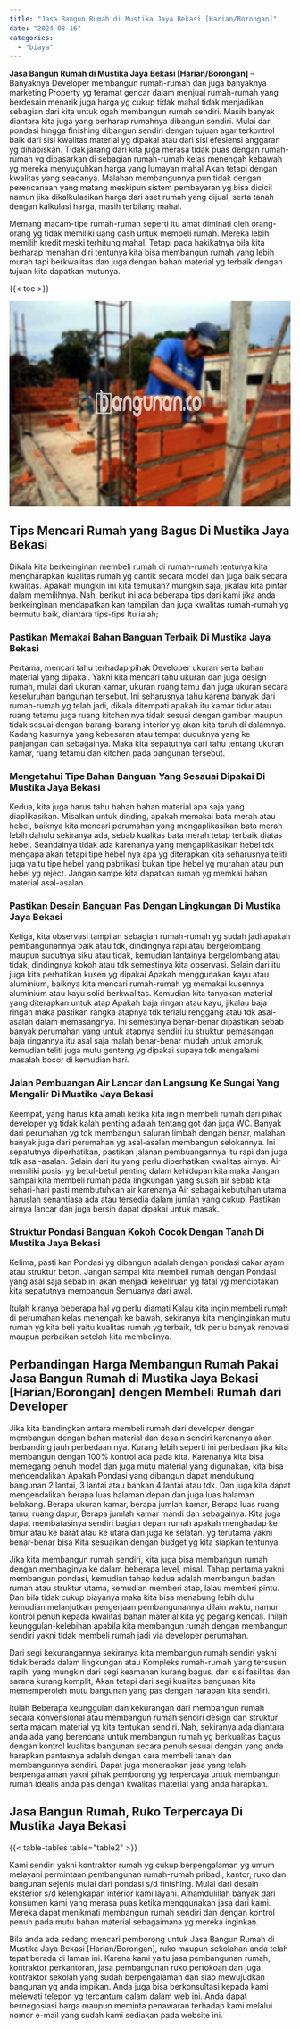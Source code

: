 ```yaml
---
title: "Jasa Bangun Rumah di Mustika Jaya Bekasi [Harian/Borongan]"
date: "2024-08-16"
categories: 
  - "biaya"
---
```


**Jasa Bangun Rumah di Mustika Jaya Bekasi \[Harian/Borongan\]** – Banyaknya Developer membangun rumah-rumah dan juga banyaknya marketing Property yg teramat gencar dalam menjual rumah-rumah yang berdesain menarik juga harga yg cukup tidak mahal tidak menjadikan sebagian dari kita untuk ogah membangun rumah sendiri. Masih banyak diantara kita juga yang berharap rumahnya dibangun sendiri. Mulai dari pondasi hingga finishing dibangun sendiri dengan tujuan agar terkontrol baik dari sisi kwalitas material yg dipakai atau dari sisi efesiensi anggaran yg dihabiskan. Tidak jarang dari kita juga merasa tidak puas dengan rumah-rumah yg dipasarkan di sebagian rumah-rumah kelas menengah kebawah yg mereka menyuguhkan harga yang lumayan mahal Akan tetapi dengan kwalitas yang seadanya. Malahan membangunnya pun tidak dengan perencanaan yang matang meskipun sistem pembayaran yg bisa dicicil namun jika dikalkulasikan harga dari aset rumah yang dijual, serta tanah dengan kalkulasi harga, masih terbilang mahal.

Memang macam-tipe rumah-rumah seperti itu amat diminati oleh orang-orang yg tidak memiliki uang cash untuk membeli rumah. Mereka lebih memilih kredit meski terhitung mahal. Tetapi pada hakikatnya bila kita berharap menahan diri tentunya kita bisa membangun rumah yang lebih murah tapi berkwalitas dan juga dengan bahan material yg terbaik dengan tujuan kita dapatkan mutunya.

{{< toc >}}

![Jasa Bangun Rumah di Mustika Jaya Bekasi [Harian/Borongan]](/images/borong-bangunan-17.png)

## Tips Mencari Rumah yang Bagus Di Mustika Jaya Bekasi

Dikala kita berkeinginan membeli rumah di rumah-rumah tentunya kita mengharapkan kualitas rumah yg cantik secara model dan juga baik secara kwalitas. Apakah mungkin ini kita temukan? mungkin saja, jikalau kita pintar dalam memilihnya. Nah, berikut ini ada beberapa tips dari kami jika anda berkeinginan mendapatkan kan tampilan dan juga kwalitas rumah-rumah yg bermutu baik, diantara tips-tips Itu ialah;

### Pastikan Memakai Bahan Banguan Terbaik Di Mustika Jaya Bekasi

Pertama, mencari tahu terhadap pihak Developer ukuran serta bahan material yang dipakai. Yakni kita mencari tahu ukuran dan juga design rumah, mulai dari ukuran kamar, ukuran ruang tamu dan juga ukuran secara keseluruhan bangunan tersebut. Ini seharusnya tahu karena banyak dari rumah-rumah yg telah jadi, dikala ditempati apakah itu kamar tidur atau ruang tetamu juga ruang kitchen nya tidak sesuai dengan gambar maupun tidak sesuai dengan barang-barang interior yg akan kita taruh di dalamnya. Kadang kasurnya yang kebesaran atau tempat duduknya yang ke panjangan dan sebagainya. Maka kita sepatutnya cari tahu tentang ukuran kamar, ruang tetamu dan kitchen pada bangunan tersebut.

### Mengetahui Tipe Bahan Banguan Yang Sesauai Dipakai Di Mustika Jaya Bekasi

Kedua, kita juga harus tahu bahan bahan material apa saja yang diaplikasikan. Misalkan untuk dinding, apakah memakai bata merah atau hebel, baiknya kita mencari perumahan yang mengaplikasikan bata merah lebih dahulu sekiranya ada, sebab kualitas bata merah tetap terbaik diatas hebel. Seandainya tidak ada karenanya yang mengaplikasikan hebel tdk mengapa akan tetapi tipe hebel nya apa yg diterapkan kita seharusnya teliti juga yaitu tipe hebel yang pabrikasi bukan tipe hebel yg murahan atau pun hebel yg reject. Jangan sampe kita dapatkan rumah yg memkai bahan material asal-asalan.

### Pastikan Desain Banguan Pas Dengan Lingkungan Di Mustika Jaya Bekasi

Ketiga, kita observasi tampilan sebagian rumah-rumah yg sudah jadi apakah pembangunannya baik atau tdk, dindingnya rapi atau bergelombang maupun sudutnya siku atau tidak, kemudian lantainya bergelombang atau tidak, dindingnya kokoh atau tdk semestinya kita observasi. Selain dari itu juga kita perhatikan kusen yg dipakai Apakah menggunakan kayu atau aluminium, baiknya kita mencari rumah-rumah yg memakai kusennya aluminium atau kayu solid berkwalitas. Kemudian kita tanyakan material yang diterapkan untuk atap Apakah baja ringan atau kayu, jikalau baja ringan maka pastikan rangka atapnya tdk terlalu renggang atau tdk asal-asalan dalam memasangnya. Ini semestinya benar-benar dipastikan sebab banyak perumahan yang untuk atapnya sendiri itu struktur pemasangan baja ringannya itu asal saja malah benar-benar mudah untuk ambruk, kemudian teliti juga mutu genteng yg dipakai supaya tdk mengalami masalah bocor di kemudian hari.

### Jalan Pembuangan Air Lancar dan Langsung Ke Sungai Yang Mengalir Di Mustika Jaya Bekasi

Keempat, yang harus kita amati ketika kita ingin membeli rumah dari pihak developer yg tidak kalah penting adalah tentang got dan juga WC. Banyak dari perumahan yg tdk membangun saluran limbah dengan benar, malahan banyak juga dari perumahan yg asal-asalan membangun selokannya. Ini sepatutnya diperhatikan, pastikan jalanan pembuangannya itu rapi dan juga tdk asal-asalan. Selain dari itu yang perlu diperhatikan kwalitas airnya. Air memiliki posisi yg betul-betul penting dalam kehidupan kita maka Jangan sampai kita membeli rumah pada lingkungan yang susah air sebab kita sehari-hari pasti membutuhkan air karenanya Air sebagai kebutuhan utama haruslah senantiasa ada atau tersedia dalam jumlah yang cukup. Pastikan airnya lancar dan juga bersih dapat dipakai untuk masak.

### Struktur Pondasi Banguan Kokoh Cocok Dengan Tanah Di Mustika Jaya Bekasi

Kelima, pasti kan Pondasi yg dibangun adalah dengan pondasi cakar ayam atau struktur beton. Jangan sampai kita membeli rumah dengan Pondasi yang asal saja sebab ini akan menjadi kekeliruan yg fatal yg menciptakan kita sepatutnya membangun Semuanya dari awal.

Itulah kiranya beberapa hal yg perlu diamati Kalau kita ingin membeli rumah di perumahan kelas menengah ke bawah, sekiranya kita menginginkan mutu rumah yg kita beli yaitu kualitas rumah yg terbaik, tdk perlu banyak renovasi maupun perbaikan setelah kita membelinya.

## Perbandingan Harga Membangun Rumah Pakai Jasa Bangun Rumah di Mustika Jaya Bekasi \[Harian/Borongan\] dengen Membeli Rumah dari Developer

Jika kita bandingkan antara membeli rumah dari developer dengan membangun dengan bahan material dan desain sendiri karenanya akan berbanding jauh perbedaan nya. Kurang lebih seperti ini perbedaan jika kita membangun dengan 100% kontrol ada pada kita. Karenanya kita bisa memegang penuh model dan juga mutu material yang digunakan, kita bisa mengendalikan Apakah Pondasi yang dibangun dapat mendukung bangunan 2 lantai, 3 lantai atau bahkan 4 lantai atau tdk. Dan juga kita dapat mengendalikan berapa luas halaman depan dan juga luas halaman belakang. Berapa ukuran kamar, berapa jumlah kamar, Berapa luas ruang tamu, ruang dapur, Berapa jumlah kamar mandi dan sebagainya. Kita juga dapat membatasinya sendiri bagian depan rumah apakah menghadap ke timur atau ke barat atau ke utara dan juga ke selatan. yg terutama yakni benar-benar bisa Kita sesuaikan dengan budget yg kita siapkan tentunya.

Jika kita membangun rumah sendiri, kita juga bisa membangun rumah dengan membaginya ke dalam beberapa level, misal. Tahap pertama yakni membangun pondasi, kemudian tahap kedua adalah membangun badan rumah atau struktur utama, kemudian memberi atap, lalau memberi pintu. Dan bila tidak cukup biayanya maka kita bisa menabung lebih dulu kemudian melanjutkan pengerjaan pembangunannya dilain waktu, namun kontrol penuh kepada kwalitas bahan material kita yg pegang kendali. Inilah keunggulan-kelebihan apabila kita membangun rumah dengan membangun sendiri yakni tidak membeli rumah jadi via developer perumahan.

Dari segi kekurangannya sekiranya kita membangun rumah sendiri yakni tidak berada dalam lingkungan atau Kompleks rumah-rumah yang tersusun rapih. yang mungkin dari segi keamanan kurang bagus, dari sisi fasilitas dan sarana kurang komplit, Akan tetapi dari segi kualitas bangunan kita mememperoleh mutu bangunan yang pas dengan harapan kita sendiri.

Itulah Beberapa keunggulan dan kekurangan dari membangun rumah secara konvensional atau membangun rumah sendiri design dan struktur serta macam material yg kita tentukan sendiri. Nah, sekiranya ada diantara anda ada yang berencana untuk membangun rumah yg berkualitas bagus dengan kontrol kualitas bangunan secara penuh sesuai dengan yang anda harapkan pantasnya adalah dengan cara membeli tanah dan membangunnya sendiri. Dapat juga menerapkan jasa yang telah berpengalaman yakni pihak pemborong yg terpercaya untuk membangun rumah idealis anda pas dengan kwalitas material yang anda harapkan.

## Jasa Bangun Rumah, Ruko Terpercaya Di Mustika Jaya Bekasi

{{< table-tables table="table2" >}}

Kami sendiri yakni kontraktor rumah yg cukup berpengalaman yg umum melayani permintaan pembangunan rumah-rumah pribadi, kantor, ruko dan bangunan sejenis mulai dari pondasi s/d finishing. Mulai dari desain eksterior s/d kelengkapan interior kami layani. Alhamdulillah banyak dari konsumen kami yang merasa puas ketika menggunakan jasa dari kami. Mereka dapat menikmati membangun rumah sendiri dan dengan kontrol penuh pada mutu bahan material sebagaimana yg mereka inginkan.

Bila anda ada sedang mencari pemborong untuk Jasa Bangun Rumah di Mustika Jaya Bekasi \[Harian/Borongan\], ruko maupun sekolahan anda telah tepat berada di laman ini. Karena kami yaitu jasa pembangunan rumah, kontraktor perkantoran, jasa pembangunan ruko pertokoan dan juga kontraktor sekolah yang sudah berpengalaman dan siap mewujudkan bangunan yg anda impikan. Anda juga bisa berkonsultasi kepada kami melewati telepon yg tercantum dalam dalam web ini. Anda dapat bernegosiasi harga maupun meminta penawaran terhadap kami melalui nomor e-mail yang sudah kami sediakan pada website ini.
